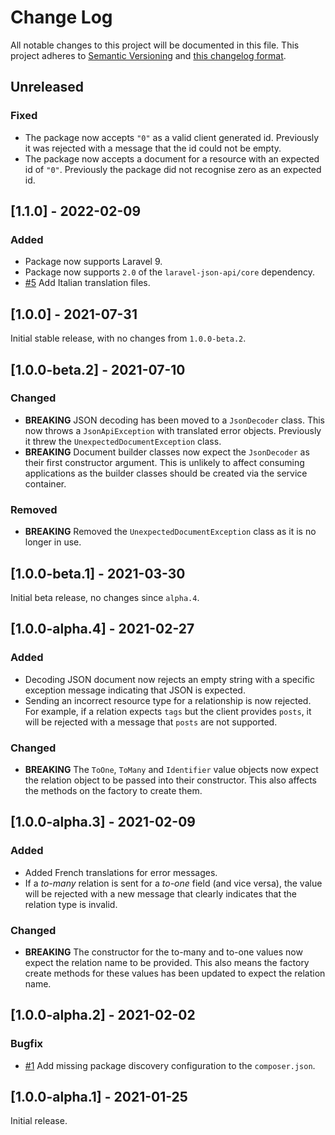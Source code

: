 # Change Log

All notable changes to this project will be documented in this file. This project adheres to
[Semantic Versioning](http://semver.org/) and [this changelog format](http://keepachangelog.com/).

## Unreleased

### Fixed

- The package now accepts `"0"` as a valid client generated id. Previously it was rejected with a message that the id
  could not be empty.
- The package now accepts a document for a resource with an expected id of `"0"`. Previously the package did not 
  recognise zero as an expected id.

## [1.1.0] - 2022-02-09

### Added

- Package now supports Laravel 9.
- Package now supports `2.0` of the `laravel-json-api/core` dependency.
- [#5](https://github.com/laravel-json-api/spec/pull/5) Add Italian translation files.

## [1.0.0] - 2021-07-31

Initial stable release, with no changes from `1.0.0-beta.2`.

## [1.0.0-beta.2] - 2021-07-10

### Changed

- **BREAKING** JSON decoding has been moved to a `JsonDecoder` class. This now throws a `JsonApiException` with
  translated error objects. Previously it threw the `UnexpectedDocumentException` class.
- **BREAKING** Document builder classes now expect the `JsonDecoder` as their first constructor argument. This is
  unlikely to affect consuming applications as the builder classes should be created via the service container.

### Removed

- **BREAKING** Removed the `UnexpectedDocumentException` class as it is no longer in use.

## [1.0.0-beta.1] - 2021-03-30

Initial beta release, no changes since `alpha.4`.

## [1.0.0-alpha.4] - 2021-02-27

### Added

- Decoding JSON document now rejects an empty string with a specific exception message indicating that JSON is expected.
- Sending an incorrect resource type for a relationship is now rejected. For example, if a relation expects `tags` but
  the client provides `posts`, it will be rejected with a message that `posts` are not supported.

### Changed

- **BREAKING** The `ToOne`, `ToMany` and `Identifier` value objects now expect the relation object to be passed into
  their constructor. This also affects the methods on the factory to create them.

## [1.0.0-alpha.3] - 2021-02-09

### Added

- Added French translations for error messages.
- If a *to-many* relation is sent for a *to-one* field (and vice versa), the value will be rejected with a new message
  that clearly indicates that the relation type is invalid.

### Changed

- **BREAKING** The constructor for the to-many and to-one values now expect the relation name to be provided. This also
  means the factory create methods for these values has been updated to expect the relation name.

## [1.0.0-alpha.2] - 2021-02-02

### Bugfix

- [#1](https://github.com/laravel-json-api/spec/issues/1) Add missing package discovery configuration to
  the `composer.json`.

## [1.0.0-alpha.1] - 2021-01-25

Initial release.

